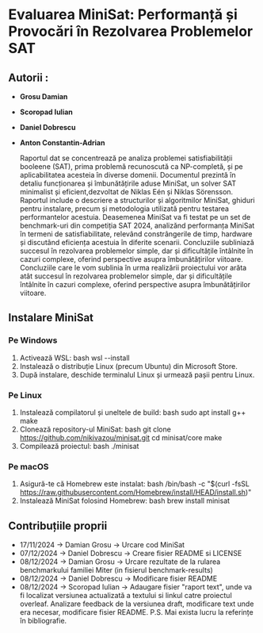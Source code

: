 # Evaluarea MiniSat: Performanță și Provocări în Rezolvarea Problemelor SAT

## Autorii : 
- **Grosu Damian**
- **Scoropad Iulian**
- **Daniel Dobrescu**
- **Anton Constantin-Adrian**

  Raportul dat se concentrează pe analiza problemei satisfiabilității booleene (SAT), prima problemă recunoscută ca NP-completă, și pe aplicabilitatea acesteia în diverse domenii. Documentul prezintă în detaliu funcționarea și îmbunătățirile aduse MiniSat, un solver SAT minimalist și eficient,dezvoltat de Niklas Eén și Niklas Sörensson. Raportul include o descriere a structurilor și algoritmilor MiniSat, ghiduri pentru instalare, precum și metodologia utilizată pentru testarea performantelor acestuia.
  Deasemenea MiniSat va fi  testat pe un set de benchmark-uri din competiția SAT 2024, analizănd performanța MiniSat în termeni de satisfiabilitate, relevând constrângerile de timp, hardware și discutând eficiența acestuia în diferite scenarii. Concluziile subliniază succesul în rezolvarea problemelor simple, dar și dificultățile întâlnite în cazuri complexe, oferind perspective asupra îmbunătățirilor viitoare.
  Concluziile care le vom sublinia în urma realizării proiectului vor arăta atât succesul în rezolvarea problemelor simple, dar și dificultățile întâlnite în cazuri complexe, oferind perspective asupra îmbunătățirilor viitoare.
  
## Instalare MiniSat
### Pe Windows
1. Activează WSL:
    bash
    wsl --install
2. Instalează o distribuție Linux (precum Ubuntu) din Microsoft Store.
3. După instalare, deschide terminalul Linux și urmează pașii pentru Linux.

### Pe Linux
1. Instalează compilatorul și uneltele de build:
    bash
    sudo apt install g++ make
2. Clonează repository-ul MiniSat:
    bash
    git clone https://github.com/nikivazou/minisat.git
    cd minisat/core
    make
3. Compilează proiectul:
    bash
    ./minisat
   
### Pe macOS
1. Asigură-te că Homebrew este instalat:
    bash
    /bin/bash -c "$(curl -fsSL https://raw.githubusercontent.com/Homebrew/install/HEAD/install.sh)"
2. Instalează MiniSat folosind Homebrew:
    bash
    brew install minisat
   
## Contribuțiile proprii
- 17/11/2024 -> Damian Grosu -> Urcare cod MiniSat
- 07/12/2024 -> Daniel Dobrescu -> Creare fisier README si LICENSE  
- 08/12/2024 -> Damian Grosu -> Urcare rezultate de la rularea benchmarkului familiei Miter (in fisierul benchmark-results)
- 08/12/2024 -> Daniel Dobrescu -> Modificare fisier README
- 08/12/2024 -> Scoropad Iulian -> Adaugare fisier "raport text", unde va fi localizat versiunea actualizată a textului si linkul catre proiectul overleaf. Analizare feedback de la versiunea draft, modificare text unde era necesar, modificare fisier README. P.S. Mai exista lucru la referințe în bibliografie.



